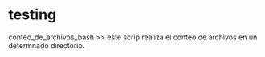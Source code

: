 testing
=======

conteo_de_archivos_bash >> este scrip realiza el conteo de archivos en un determnado directorio.

